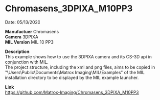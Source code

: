 # Chromasens_3DPIXA_M10PP3

Date: 05/13/2020

**Manufactuer** Chromasens  
**Camera** 3DPIXA  
**MIL Version** MIL 10 PP3  

**Description**  
This example shows how to use the 3DPIXA camera and its CS-3D api in conjunction with MIL.  
The project structure, including the xml and png files, aims to be copied in "\Users\Public\Documents\Matrox Imaging\MIL\Examples" of the MIL installation directory to be displayed by the MIL example launcher.

**Link**  
https://github.com/Matrox-Imaging/Chromasens_3DPIXA_M10PP3
